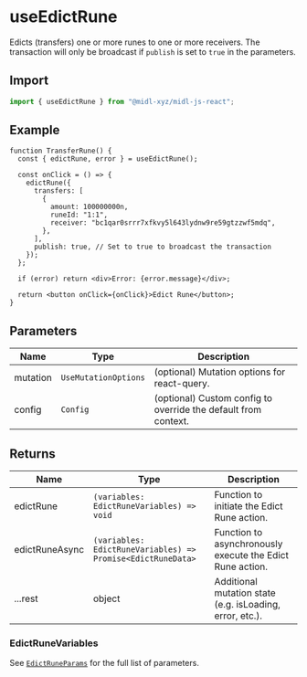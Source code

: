 # useEdictRune

Edicts (transfers) one or more runes to one or more receivers. The transaction will only be broadcast if `publish` is set to `true` in the parameters.

## Import

```ts
import { useEdictRune } from "@midl-xyz/midl-js-react";
```

## Example

```tsx
function TransferRune() {
  const { edictRune, error } = useEdictRune();

  const onClick = () => {
    edictRune({
      transfers: [
        {
          amount: 100000000n,
          runeId: "1:1",
          receiver: "bc1qar0srrr7xfkvy5l643lydnw9re59gtzzwf5mdq",
        },
      ],
      publish: true, // Set to true to broadcast the transaction
    });
  };

  if (error) return <div>Error: {error.message}</div>;

  return <button onClick={onClick}>Edict Rune</button>;
}
```

## Parameters

| Name     | Type                 | Description                                                    |
| -------- | -------------------- | -------------------------------------------------------------- |
| mutation | `UseMutationOptions` | (optional) Mutation options for react-query.                   |
| config   | `Config`             | (optional) Custom config to override the default from context. |

## Returns

| Name           | Type                                                        | Description                                               |
| -------------- | ----------------------------------------------------------- | --------------------------------------------------------- |
| edictRune      | `(variables: EdictRuneVariables) => void`                   | Function to initiate the Edict Rune action.               |
| edictRuneAsync | `(variables: EdictRuneVariables) => Promise<EdictRuneData>` | Function to asynchronously execute the Edict Rune action. |
| ...rest        | object                                                      | Additional mutation state (e.g. isLoading, error, etc.).  |

### EdictRuneVariables

See [`EdictRuneParams`](../actions/edictRune.md#edictruneparams) for the full list of parameters.
